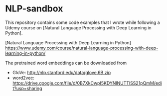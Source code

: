 # NLP-sandbox

This repository contains some code examples that I wrote while following a Udemy course on [Natural Language Processing with Deep Learning in Python].

[Natural Language Processing with Deep Learning in Python] https://www.udemy.com/course/natural-language-processing-with-deep-learning-in-python/ 

The pretrained word embeddings can be downloaded from
- GloVe: http://nlp.stanford.edu/data/glove.6B.zip
- word2vec: https://drive.google.com/file/d/0B7XkCwpI5KDYNlNUTTlSS21pQmM/edit?usp=sharing
